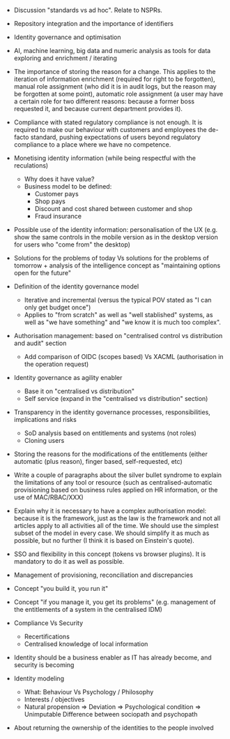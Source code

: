 - Discussion "standards vs ad hoc". Relate to NSPRs.

- Repository integration and the importance of identifiers

- Identity governance and optimisation

- AI, machine learning, big data and numeric analysis as tools for data exploring and enrichment / iterating

- The importance of storing the reason for a change. This applies to the iteration of information enrichment (required for right to be forgotten), manual role assignment (who did it is in audit logs, but the reason may be forgotten at some point), automatic role assignment (a user may have a certain role for two different reasons: because a former boss requested it, and because current department provides it).

- Compliance with stated regulatory compliance is not enough. It is required to make our behaviour with customers and employees the de-facto standard, pushing expectations of users beyond regulatory compliance to a place where we have no competence.

- Monetising identity information (while being respectful with the reculations)
  - Why does it have value?
  - Business model to be defined:
    - Customer pays
    - Shop pays
    - Discount and cost shared between customer and shop
    - Fraud insurance

- Possible use of the identity information: personalisation of the UX (e.g. show the same controls in the mobile version as in the desktop version for users who "come from" the desktop)

- Solutions for the problems of today Vs solutions for the problems of tomorrow + analysis of the intelligence concept as "maintaining options open for the future"

- Definition of the identity governance model
  + Iterative and incremental (versus the typical POV stated as "I can only get budget once")
  + Applies to "from scratch" as well as "well stablished" systems, as well as "we have something" and "we know it is much too complex".

- Authorisation management: based on "centralised control vs distribution and audit" section
  + Add comparison of OIDC (scopes based) Vs XACML (authorisation in the operation request)

- Identity governance as agility enabler
  + Base it on "centralised vs distribution"
  + Self service (expand in the "centralised vs distribution" section)

- Transparency in the identity governance processes, responsibilities, implications and risks
  + SoD analysis based on entitlements and systems (not roles)
  + Cloning users

- Storing the reasons for the modifications of the entitlements (either automatic (plus reason), finger based, self-requested, etc)

- Write a couple of paragraphs about the silver bullet syndrome to explain the limitations of any tool or resource (such as centralised-automatic provisioning based on business rules applied on HR information, or the use of MAC/RBAC/XXX)

- Explain why it is necessary to have a complex authorisation model: because it is the framework, just as the law is the framework and not all articles apply to all activities all of the time. We should use the simplest subset of the model in every case. We should simplify it as much as possible, but no further (I think it is based on Einstein's quote).

- SSO and flexibility in this concept (tokens vs browser plugins). It is mandatory to do it as well as possible.

- Management of provisioning, reconciliation and discrepancies

- Concept "you build it, you run it"

- Concept "if you manage it, you get its problems" (e.g. management of the entitlements of a system in the centralised IDM)

- Compliance Vs Security
  + Recertifications
  + Centralised knowledge of local information

- Identity should be a business enabler as IT has already become, and security is becoming

- Identity modeling
  + What: Behaviour Vs Psychology / Philosophy
  + Interests / objectives
  + Natural propension => Deviation => Psychological condition => Unimputable
  Difference between sociopath and psychopath

- About returning the ownership of the identities to the people involved
